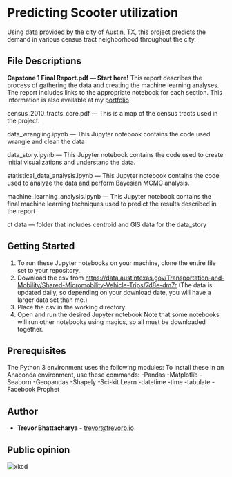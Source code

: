 # Predicting Scooter utilization

Using data provided by the city of Austin, TX, this project predicts the demand in various census tract neighborhood throughout the city.

## File Descriptions

**Capstone 1 Final Report.pdf — Start here!** This report describes the process of gathering the data and creating the machine learning analyses.  The report includes links to the appropriate notebook for each section.  This information is also available at my [portfolio](https://trevorb.io/portfolio/scooters/)

census_2010_tracts_core.pdf — This is a map of the census tracts used in the project.

data_wrangling.ipynb — This Jupyter notebook contains the code used wrangle and clean the data

data_story.ipynb — This Jupyter notebook contains the code used to create initial visualizations and understand the data.

statistical_data_analysis.ipynb — This Jupyter notebook contains the code used to analyze the data and perform Bayesian MCMC analysis.

machine_learning_analysis.ipynb — This Jupyter notebook contains the final machine learning techniques used to predict the results described in the report

ct data — folder that includes centroid and GIS data for the data_story

## Getting Started

1.  To run these Jupyter notebooks on your machine, clone the entire file set to your repository.
2.  Download the csv from https://data.austintexas.gov/Transportation-and-Mobility/Shared-Micromobility-Vehicle-Trips/7d8e-dm7r
(The data is updated daily, so depending on your download date, you will have a larger data set than me.)
3.  Place the csv in the working directory.
4.  Open and run the desired Jupyter notebook  Note that some notebooks will run other notebooks using magics, so all must be downloaded together.

## Prerequisites

The Python 3 environment uses the following modules:
To install these in an Anaconda environment, use these commands:
-Pandas
-Matplotlib
-Seaborn
-Geopandas
-Shapely
-Sci-kit Learn
-datetime
-time
-tabulate
-Facebook Prophet

## Author

* **Trevor Bhattacharya** - trevor@trevorb.io

## Public opinion
![xkcd](https://imgs.xkcd.com/comics/e_scooters.png)
